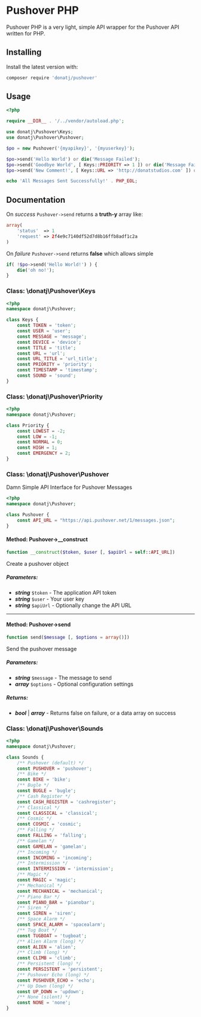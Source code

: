 # Pushover PHP

Pushover PHP is a very light, simple API wrapper for the Pushover API written for PHP.


## Installing

Install the latest version with:

```bash
composer require 'donatj/pushover'
```

## Usage

```php
<?php

require __DIR__ . '/../vendor/autoload.php';

use donatj\Pushover\Keys;
use donatj\Pushover\Pushover;

$po = new Pushover('{myapikey}', '{myuserkey}');

$po->send('Hello World') or die('Message Failed');
$po->send('Goodbye World', [ Keys::PRIORITY => 1 ]) or die('Message Failed');
$po->send('New Comment!', [ Keys::URL => 'http://donatstudios.com' ]) or die('Message Failed');

echo 'All Messages Sent Successfully!' . PHP_EOL;
```

## Documentation

On *success* `Pushover->send` returns a **truth-y** array like:

```php
array(
    'status'  => 1
    'request' => 2f4e9c7140df52d7d8b16ffb8adf1c2a
)
```

On *failure* `Pushover->send` returns **false** which allows simple

```php
if( !$po->send('Hello World!') ) {
	die('oh no!');
}
```


### Class: \donatj\Pushover\Keys

```php
<?php
namespace donatj\Pushover;

class Keys {
	const TOKEN = 'token';
	const USER = 'user';
	const MESSAGE = 'message';
	const DEVICE = 'device';
	const TITLE = 'title';
	const URL = 'url';
	const URL_TITLE = 'url_title';
	const PRIORITY = 'priority';
	const TIMESTAMP = 'timestamp';
	const SOUND = 'sound';
}
```

### Class: \donatj\Pushover\Priority

```php
<?php
namespace donatj\Pushover;

class Priority {
	const LOWEST = -2;
	const LOW = -1;
	const NORMAL = 0;
	const HIGH = 1;
	const EMERGENCY = 2;
}
```

### Class: \donatj\Pushover\Pushover

Damn Simple API Interface for Pushover Messages

```php
<?php
namespace donatj\Pushover;

class Pushover {
	const API_URL = "https://api.pushover.net/1/messages.json";
}
```

#### Method: Pushover->__construct

```php
function __construct($token, $user [, $apiUrl = self::API_URL])
```

Create a pushover object

##### Parameters:

- ***string*** `$token` - The application API token
- ***string*** `$user` - Your user key
- ***string*** `$apiUrl` - Optionally change the API URL

---

#### Method: Pushover->send

```php
function send($message [, $options = array()])
```

Send the pushover message

##### Parameters:

- ***string*** `$message` - The message to send
- ***array*** `$options` - Optional configuration settings

##### Returns:

- ***bool*** | ***array*** - Returns false on failure, or a data array on success

### Class: \donatj\Pushover\Sounds

```php
<?php
namespace donatj\Pushover;

class Sounds {
	/** Pushover (default) */
	const PUSHOVER = 'pushover';
	/** Bike */
	const BIKE = 'bike';
	/** Bugle */
	const BUGLE = 'bugle';
	/** Cash Register */
	const CASH_REGISTER = 'cashregister';
	/** Classical */
	const CLASSICAL = 'classical';
	/** Cosmic */
	const COSMIC = 'cosmic';
	/** Falling */
	const FALLING = 'falling';
	/** Gamelan */
	const GAMELAN = 'gamelan';
	/** Incoming */
	const INCOMING = 'incoming';
	/** Intermission */
	const INTERMISSION = 'intermission';
	/** Magic */
	const MAGIC = 'magic';
	/** Mechanical */
	const MECHANICAL = 'mechanical';
	/** Piano Bar */
	const PIANO_BAR = 'pianobar';
	/** Siren */
	const SIREN = 'siren';
	/** Space Alarm */
	const SPACE_ALARM = 'spacealarm';
	/** Tug Boat */
	const TUGBOAT = 'tugboat';
	/** Alien Alarm (long) */
	const ALIEN = 'alien';
	/** Climb (long) */
	const CLIMB = 'climb';
	/** Persistent (long) */
	const PERSISTENT = 'persistent';
	/** Pushover Echo (long) */
	const PUSHOVER_ECHO = 'echo';
	/** Up Down (long) */
	const UP_DOWN = 'updown';
	/** None (silent) */
	const NONE = 'none';
}
```